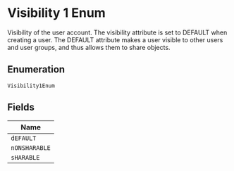 
# Visibility 1 Enum

Visibility of the user account. The visibility attribute is set to DEFAULT when creating a user. The DEFAULT attribute makes a user visible to other users and user groups, and thus allows them to share objects.

## Enumeration

`Visibility1Enum`

## Fields

| Name |
|  --- |
| `dEFAULT` |
| `nONSHARABLE` |
| `sHARABLE` |

